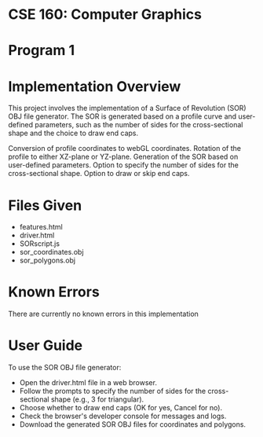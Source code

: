 # CSE 160: Computer Graphics 
# Program 1 

# Implementation Overview
This project involves the implementation of a Surface of Revolution (SOR) OBJ file generator. The SOR is generated based on a profile curve and user-defined parameters, such as the number of sides for the cross-sectional shape and the choice to draw end caps.


Conversion of profile coordinates to webGL coordinates.
Rotation of the profile to either XZ-plane or YZ-plane.
Generation of the SOR based on user-defined parameters.
Option to specify the number of sides for the cross-sectional shape.
Option to draw or skip end caps.


# Files Given
- features.html
- driver.html
- SORscript.js
- sor_coordinates.obj
- sor_polygons.obj

# Known Errors 
There are currently no known errors in this implementation

# User Guide 
To use the SOR OBJ file generator:
- Open the driver.html file in a web browser.
- Follow the prompts to specify the number of sides for the cross-sectional shape (e.g., 3 for triangular).
- Choose whether to draw end caps (OK for yes, Cancel for no).
- Check the browser's developer console for messages and logs.
- Download the generated SOR OBJ files for coordinates and polygons.
